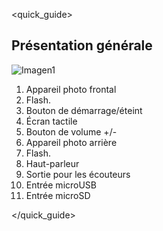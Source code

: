 <quick_guide>

## Présentation générale

![Imagen1](http://static.energysistem.com/images/manuals/42545/56a6427804adb.jpg)

1.	Appareil photo frontal
2.	Flash.
3.	Bouton de démarrage/éteint	
4.	Écran tactile
5.	Bouton de volume +/-
6.	Appareil photo arrière
7.	Flash.
8.	Haut-parleur
9.	Sortie pour les écouteurs
10.	Entrée microUSB
11.	Entrée microSD

</quick_guide>
